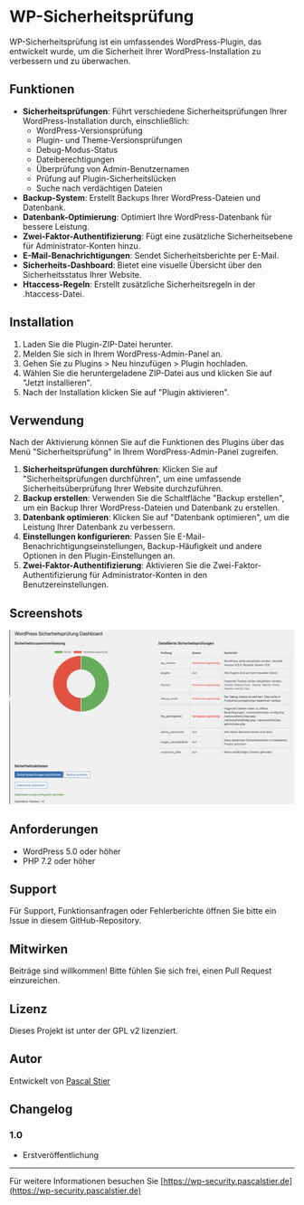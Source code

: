 # WP-Sicherheitsprüfung

WP-Sicherheitsprüfung ist ein umfassendes WordPress-Plugin, das entwickelt wurde, um die Sicherheit Ihrer WordPress-Installation zu verbessern und zu überwachen.

## Funktionen

- **Sicherheitsprüfungen**: Führt verschiedene Sicherheitsprüfungen Ihrer WordPress-Installation durch, einschließlich:
  - WordPress-Versionsprüfung
  - Plugin- und Theme-Versionsprüfungen
  - Debug-Modus-Status
  - Dateiberechtigungen
  - Überprüfung von Admin-Benutzernamen
  - Prüfung auf Plugin-Sicherheitslücken
  - Suche nach verdächtigen Dateien
- **Backup-System**: Erstellt Backups Ihrer WordPress-Dateien und Datenbank.
- **Datenbank-Optimierung**: Optimiert Ihre WordPress-Datenbank für bessere Leistung.
- **Zwei-Faktor-Authentifizierung**: Fügt eine zusätzliche Sicherheitsebene für Administrator-Konten hinzu.
- **E-Mail-Benachrichtigungen**: Sendet Sicherheitsberichte per E-Mail.
- **Sicherheits-Dashboard**: Bietet eine visuelle Übersicht über den Sicherheitsstatus Ihrer Website.
- **Htaccess-Regeln**: Erstellt zusätzliche Sicherheitsregeln in der .htaccess-Datei.

## Installation

1. Laden Sie die Plugin-ZIP-Datei herunter.
2. Melden Sie sich in Ihrem WordPress-Admin-Panel an.
3. Gehen Sie zu Plugins > Neu hinzufügen > Plugin hochladen.
4. Wählen Sie die heruntergeladene ZIP-Datei aus und klicken Sie auf "Jetzt installieren".
5. Nach der Installation klicken Sie auf "Plugin aktivieren".

## Verwendung

Nach der Aktivierung können Sie auf die Funktionen des Plugins über das Menü "Sicherheitsprüfung" in Ihrem WordPress-Admin-Panel zugreifen.

1. **Sicherheitsprüfungen durchführen**: Klicken Sie auf "Sicherheitsprüfungen durchführen", um eine umfassende Sicherheitsüberprüfung Ihrer Website durchzuführen.
2. **Backup erstellen**: Verwenden Sie die Schaltfläche "Backup erstellen", um ein Backup Ihrer WordPress-Dateien und Datenbank zu erstellen.
3. **Datenbank optimieren**: Klicken Sie auf "Datenbank optimieren", um die Leistung Ihrer Datenbank zu verbessern.
4. **Einstellungen konfigurieren**: Passen Sie E-Mail-Benachrichtigungseinstellungen, Backup-Häufigkeit und andere Optionen in den Plugin-Einstellungen an.
5. **Zwei-Faktor-Authentifizierung**: Aktivieren Sie die Zwei-Faktor-Authentifizierung für Administrator-Konten in den Benutzereinstellungen.

## Screenshots
![alt text](image.png)

## Anforderungen

- WordPress 5.0 oder höher
- PHP 7.2 oder höher

## Support

Für Support, Funktionsanfragen oder Fehlerberichte öffnen Sie bitte ein Issue in diesem GitHub-Repository.

## Mitwirken

Beiträge sind willkommen! Bitte fühlen Sie sich frei, einen Pull Request einzureichen.

## Lizenz

Dieses Projekt ist unter der GPL v2 lizenziert.

## Autor

Entwickelt von [Pascal Stier](https://pascalstier.de)

## Changelog

### 1.0
- Erstveröffentlichung

---

Für weitere Informationen besuchen Sie [https://wp-security.pascalstier.de](https://wp-security.pascalstier.de)